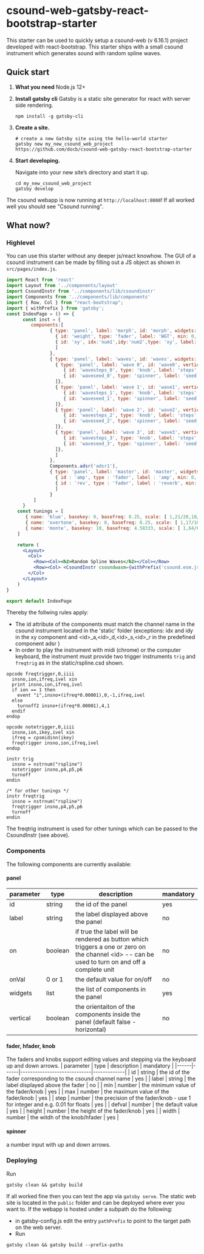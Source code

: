 # csound-web-gatsby-react-bootstrap-starter
This starter can be used to quickly setup a csound-web (v 6.16.1) project developed with react-bootstrap. 
This starter ships with a small csound instrument which generates sound with random spline waves.

## Quick start
1.  **What you need**
    Node.js 12+

1.  **Install gatsby cli**
    Gatsby is a static site generator for react with server side rendering.
    ```shell
    npm install -g gatsby-cli
    ```

1.  **Create a site.**

    ```shell
    # create a new Gatsby site using the hello-world starter
    gatsby new my_new_csound_web_project https://github.com/docb/csound-web-gatsby-react-bootstrap-starter
    ```
1.  **Start developing.**

    Navigate into your new site’s directory and start it up.

    ```shell
    cd my_new_csound_web_project
    gatsby develop
    ```
The csound webapp is now running at `http://localhost:8000`!
If all worked well you should see "Csound running". 

## What now?

### Highlevel
You can use this starter without any deeper js/react knowhow. The GUI of a csound instrument can be made by filling out a JS object
as shown in `src/pages/index.js`.
    
```jsx
import React from 'react'
import Layout from '../components/layout'
import CsoundInstr from '../components/lib/csoundinstr'
import Components from '../components/lib/components'
import { Row, Col } from "react-bootstrap";
import { withPrefix } from 'gatsby';
const IndexPage = () => {
      const inst = {
         components:[
                { type: 'panel', label: 'morph', id: 'morph', widgets: [
                  { id: 'weight', type: 'fader', label: 'WGT', min: 0, max: 1, step: 0.01, defval: 0.5 , height: 200},
                  { id: 'xy', idx:'num1',idy:'num2',type: 'xy', label: 'mix', minX: 0, maxX: 3.99, minY: 0, maxY: 3.99,step: 0.01, defval : { num1 :0.5 , num2 : 0.5 }, height: 200},
                  ]
                },
                { type: 'panel', label: 'waves', id: 'waves', widgets: [
                  { type: 'panel', label: 'wave 0', id: 'wave0', vertical: true, widgets: [
                     { id: 'wavesteps_0', type: 'knob', label: 'steps', min: 4, max: 16, step: 1, defval:10 },
                     { id: 'waveseed_0', type: 'spinner', label: 'seed', size:4,  min: 1, max: 100000, step: 1, defval: 11}
                  ]},
                  { type: 'panel', label: 'wave 1', id: 'wave1', vertical: true, widgets: [
                     { id: 'wavesteps_1', type: 'knob', label: 'steps', min: 4, max: 16, step: 1, defval:10 },
                     { id: 'waveseed_1', type: 'spinner', label: 'seed',  size:4, min: 1, max: 100000, step: 1, defval: 12}
                  ]},
                  { type: 'panel', label: 'wave 2', id: 'wave2', vertical: true, widgets: [
                     { id: 'wavesteps_2', type: 'knob', label: 'steps', min: 4, max: 16, step: 1, defval:10 },
                     { id: 'waveseed_2', type: 'spinner', label: 'seed',  size:4, min: 1, max: 100000, step: 1, defval: 13}
                  ]},
                  { type: 'panel', label: 'wave 3', id: 'wave3', vertical: true, widgets: [
                     { id: 'wavesteps_3', type: 'knob', label: 'steps', min: 4, max: 16, step: 1, defval:10 },
                     { id: 'waveseed_3', type: 'spinner', label: 'seed',  size:4, min: 1, max: 100000, step: 1, defval: 14}
                  ]},
                  ]
                },
                Components.adsr('adsr1'),
                { type: 'panel', label: 'master', id: 'master', widgets: [
                  { id : 'amp', type : 'fader', label : 'amp', min: 0, max: 1, step: 0.01, defval: 0.6, height: 200 },
                  { id : 'rev', type : 'fader', label : 'reverb', min: 0, max: 1, step: 0.01, defval: 0.6, height: 200 },
                  ]
                }
          ]
      }
    const tunings = [
       { name: 'blue', basekey: 0, basefreq: 8.25, scale: [ 1,21/20,10/9,7/6,5/4,21/16,7/5,3/2,25/16,5/3,7/4,15/8]},
       { name: 'overtone', basekey: 0, basefreq: 8.25, scale: [ 1,17/16,9/8,19/16,5/4,21/16,11/8,3/2,13/8,27/16,7/4,15/8]},
       { name: 'monte', basekey: 10, basefreq: 4.58333, scale: [ 1,64/63,9/8,8/7,7/6,4/3,21/16,3/2,32/21,14/9,16/9,7/4]},
    ]

    return (
      <Layout>
        <Col>
          <Row><Col><h2>Random Spline Waves</h2></Col></Row>
          <Row><Col> <CsoundInstr csoundwasm={withPrefix('csound.esm.js')} inst={inst} csd={ withPrefix('rspline.csd')} plugins={[]} tunings={tunings}/></Col></Row>
        </Col>
      </Layout>
    )
}

export default IndexPage
```
Thereby the follwing rules apply:
   - The id attribute of the components must match the channel name in the csound instrument located in the 'static' folder
       (exceptions: idx and idy in the xy component and &lt;id>_a,&lt;id>_d,&lt;id>_s,&lt;id>_r in the predefined component adsr )
   - In order to play the instrument with midi (chrome) or the computer keyboard, the instrument must provide two trigger instruments
       `trig` and `freqtrig` as in the static/rspline.csd shown.

```csound-orc
opcode freqtrigger,0,iiii
  insno,ion,ifreq,ivel xin
  print insno,ion,ifreq,ivel
  if ion == 1 then
    event "i",insno+(ifreq*0.00001),0,-1,ifreq,ivel
  else
    turnoff2 insno+(ifreq*0.00001),4,1
  endif
endop

opcode notetrigger,0,iiii
  insno,ion,ikey,ivel xin
  ifreq = cpsmidinn(ikey)
  freqtrigger insno,ion,ifreq,ivel
endop

instr trig
  insno = nstrnum("rspline") 
  notetrigger insno,p4,p5,p6
  turnoff
endin

/* for other tunings */
instr freqtrig
  insno = nstrnum("rspline") 
  freqtrigger insno,p4,p5,p6
  turnoff
endin

``` 

The freqtrig instrument is used for other tunings which can be passed to the CsoundInstr (see above).

### Components
The following components are currently available:
#### panel
| parameter | type | description | mandatory |
|------|------|-----------------------------|-------------|
| id | string | the id of the panel | yes | 
| label | string | the label displayed above the panel | no |
| on | boolean |  if true the label will be rendered as button which triggers a one or zero on the channel &lt;id> -- can be used to turn on and off a complete unit | no | 
| onVal | 0 or 1 | the default value for on/off  | no | 
| widgets | list | the list of components in the panel | yes |
| vertical | boolean | the orientaiton of the components inside the panel (default false - horizontal) | no | 

#### fader, hfader, knob
The faders and knobs support editing values and stepping via the keyboard up and down arrows.
| parameter | type | description | mandatory |
|------|------|-----------------------------|-------------|
| id | string | the id of the fader corresponding to the csound channel name | yes | 
| label | string | the label displayed above the fader | no |
| min | number | the minimum value of the fader/knob | yes |
| max | number | the maximum value of the fader/knob | yes |
| step | number | the precision of the fader/knob - use 1 for integer and e.g. 0.01 for floats | yes |
| defval | number | the default value | yes |
| height | number | the height of the fader/knob | yes |
| width | number | the witdh of the knob/hfader | yes |

#### spinner
a number input with up and down arrows.

 
### Deploying
Run
```shell
gatsby clean && gatsby build
```
If all worked fine then you can test the app via `gatsby serve`.
The static web site is located in the `public` folder and can be deployed where ever you want to.
If the webapp is hosted under a subpath do the following:

- in gatsby-config.js edit the entry `pathPrefix` to point to the target path on the web server.
- Run
```shell
gatsby clean && gatsby build --prefix-paths
```
